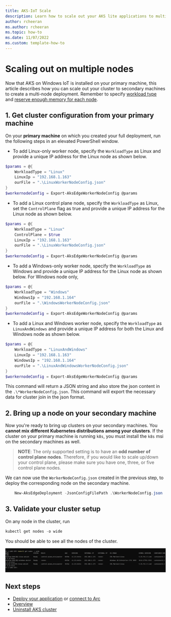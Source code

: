 ```yaml
---
title: AKS-IoT Scale
description: Learn how to scale out your AKS lite applications to multiple nodes. 
author: rcheeran
ms.author: rcheeran
ms.topic: how-to
ms.date: 11/07/2022
ms.custom: template-how-to
---
```


# Scaling out on multiple nodes

Now that AKS on Windows IoT is installed on your primary machine, this article describes how you can scale out your cluster to secondary machines to create a multi-node deployment. Remember to specify [workload type](./aks-lite-concept.md) and [reserve enough memory for each node](./aks-lite-concept.md).

## 1. Get cluster configuration from your primary machine
On your **primary machine** on which you created your full deployment, run the following steps in an elevated PowerShell window. 

- To add Linux-only worker node, specify the `WorkloadType` as Linux and provide a unique IP address for the  Linux node as shown below.

```powershell
$params = @{
    WorkloadType = "Linux"
    LinuxIp = "192.168.1.163"
    ourFile = ".\LinuxWorkerNodeConfig.json"
}
$workernodeConfig = Export-AksEdgeWorkerNodeConfig @params
```

- To add a Linux control plane node, specify the `WorkloadType` as Linux, set the `ControlPlane` flag as true and provide a unique IP address for the  Linux node as shown below.

```powershell
$params = @{
    WorkloadType = "Linux"
    ControlPlane = $true
    LinuxIp = "192.168.1.163"
    ourFile = ".\LinuxWorkerNodeConfig.json"
}
$workernodeConfig = Export-AksEdgeWorkerNodeConfig @params
```

- To add a Windows-only worker node, specify the `WorkloadType` as Windows and provide a unique IP address for the  Linux node as shown below. For Windows node only,

```powershell
$params = @{
    WorkloadType = "Windows"
    WindowsIp = "192.168.1.164"
    ourFile = ".\WindowsWorkerNodeConfig.json"
}
$workernodeConfig = Export-AksEdgeWorkerNodeConfig @params
```

- To add a Linux and Windows worker node, specify the `WorkloadType` as `LinuxAndWindows` and provide a unique IP address for both the Linux and Windows node as shown below.

```powershell
$params = @{
    WorkloadType = "LinuxAndWindows"
    LinuxIp = "192.168.1.163"
    WindowsIp = "192.168.1.164"
    ourFile = ".\LinuxAndWindowsWorkerNodeConfig.json"
}
$workernodeConfig = Export-AksEdgeWorkerNodeConfig @params
```

This command will return a JSON string and also store the json content in the `.\*WorkerNodeConfig.json`.
This command will export the necessary data for cluster join in the json format.

## 2. Bring up a node on your secondary machine

Now you're ready to bring up clusters on your secondary machines. You **cannot mix different Kubernetes distributions among your clusters**. If the cluster on your primary machine is running `k8s`, you must install the `k8s` msi on the secondary machines as well.

>**NOTE**: The only supported setting is to have an **odd number of control plane nodes**. Therefore, if you would like to scale up/down your control plane, please make sure you have one, three, or five control plane nodes.

We can now use the `WorkerNodeConfig.json` created in the previous step, to deploy the corresponding node on the secondary machine.

```powershell
    New-AksEdgeDeployment -JsonConfigFilePath .\WorkerNodeConfig.json
```

## 3. Validate your cluster setup

On any node in the cluster, run
```powershell
kubectl get nodes -o wide
```
You should be able to see all the nodes of the cluster. 

![Diagram showing multiple nodes](./media/aks-lite/aks-lite-multi-nodes.png)


## Next steps
- [Deploy your application](aks-lite-howto-deploy-app.md) or [connect to Arc](aks-lite-howto-connect-to-arc.md)
- [Overview](aks-lite-overview.md)
- [Uninstall AKS cluster](aks-lite-howto-uninstall.md)
